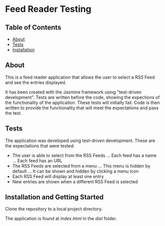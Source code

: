 # Feed Reader Testing

## Table of Contents

* [About](#About)
* [Tests](#Tests)
* [Installation](#Installation-and-Getting-Started)

## About

This is a feed reader application that allows the user to select a RSS Feed and see the entries displayed.

It has been created with the Jasmine framework using "test-driven development". Tests are written before the code, showing the expections of the functionality of the application. These tests will initially fail. Code is then written to provide the functionality that will meet the expectations and pass the test.

## Tests

The application was developed using test-driven development. These are the expectations that were tested:

* The user is able to select from the RSS Feeds
... Each feed has a name
... Each feed has an URL
* The RSS Feeds are selected from a menu
... This menu is hidden by default
... It can be shown and hidden by clicking a menu icon
* Each RSS Feed will display at least one entry
* New entries are shown when a different RSS Feed is selected

## Installation and Getting Started

Clone the repository to a local project directory.

The application is found at _index.html_ in the _dist_ folder.